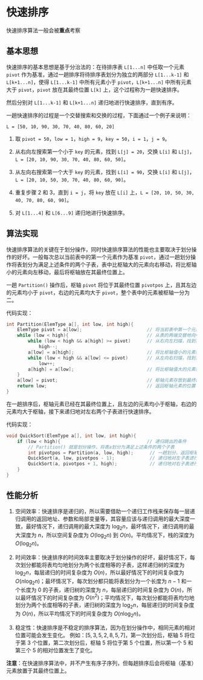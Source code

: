 # 快速排序

快速排序算法一般会被**重点**考察

## 基本思想

快速排序的基本思想是基于分治法的：在待排序表 `L[1...n]` 中任取一个元素 `pivot` 作为基准，通过一趟排序将待排序表划分为独立的两部分 `L[1...k-1]` 和 `L[k+1...n]`，使得 `L[1...k-1]` 中所有元素小于 `pivot`，`L[k+1...n]` 中所有元素大于 `pivot`，`pivot` 放在其最终位置 `L[k]` 上，这个过程称为一趟快速排序。

然后分别对 `L[1...k-1]` 和 `L[k+1...n]` 递归地进行快速排序，直到有序。

一趟快速排序的过程是一个交替搜索和交换的过程，下面通过一个例子来说明：

```
L = [50, 10, 90, 30, 70, 40, 80, 60, 20]
```

1. 取 `pivot = 50`，`low = 1`，`high = 9`，`key = 50`，`i = 1`，`j = 9`。

2. 从右向左搜索第一个小于 `key` 的元素，找到 `L[j] = 20`，交换 `L[i]` 和 `L[j]`，`L = [20, 10, 90, 30, 70, 40, 80, 60, 50]`。

3. 从左向右搜索第一个大于 `key` 的元素，找到 `L[i] = 90`，交换 `L[i]` 和 `L[j]`，`L = [20, 10, 50, 30, 70, 40, 80, 60, 90]`。

4. 重复步骤 2 和 3，直到 `i = j`，将 `key` 放在 `L[i]` 上，`L = [20, 10, 50, 30, 40, 70, 80, 60, 90]`。

5. 对 `L[1...4]` 和 `L[6...9]` 递归地进行快速排序。

## 算法实现

快速排序算法的关键在于划分操作，同时快速排序算法的性能也主要取决于划分操作的好坏。一般每次总以当前表中的第一个元素作为基准 `pivot`，通过一趟划分操作将表划分为满足上述条件的两个子表，表中比枢轴大的元素向右移动，将比枢轴小的元素向左移动，最后将枢轴放在其最终位置上。

一趟 `Partition()` 操作后，枢轴 `pivot` 将位于其最终位置 `pivotpos` 上，且其左边的元素均小于 `pivot`，右边的元素均大于 `pivot`，整个表中的元素被枢轴一分为二。

代码实现：

```cpp
int Partition(ElemType a[], int low, int high){
    ElemType pivot = a[low];                        // 将当前表中第一个元素设为枢轴值
    while (low < high){                             // 从表的两端交替地向中间扫描
        while (low < high && a[high] >= pivot)      // 从右向左扫描，找到第一个小于枢轴值的元素
            high--;
        a[low] = a[high];                           // 将比枢轴值小的元素移动到左端
        while (low < high && a[low] <= pivot)       // 从左向右扫描，找到第一个大于枢轴值的元素
            low++;
        a[high] = a[low];                           // 将比枢轴值大的元素移动到右端
    }
    a[low] = pivot;                                 // 枢轴元素存放到最终位置
    return low;                                     // 返回枢轴元素的位置
}
```

在一趟排序后，枢轴元素已经在其最终位置上，且左边的元素均小于枢轴，右边的元素均大于枢轴，接下来递归地对左右两个子表进行快速排序。

代码实现：

```cpp
void QuickSort(ElemType a[], int low, int high){
    if (low < high){                                // 递归跳出的条件
        // Partition() 就是划分操作，将表a划分为满足上述条件的两个子表
        int pivotpos = Partition(a, low, high);      // 一趟划分，返回枢轴的位置
        QuickSort(a, low, pivotpos - 1);             // 递归地对左子表进行快速排序
        QuickSort(a, pivotpos + 1, high);            // 递归地对右子表进行快速排序
    }
}
```

## 性能分析

1. 空间效率：快速排序是递归的，所以需要借助一个递归工作栈来保存每一层递归调用的返回地址、参数和局部变量等，其容量应该与递归调用的最大深度一致，最好情况下，递归调用的最大深度为 $\log_2n$，最坏情况下，递归调用的最大深度为 $n$，所以空间复杂度为 $O(\log_2n)$ 到 $O(n)$。平均情况下，栈的深度为 $O(\log_2n)$。

2. 时间效率：快速排序的时间效率主要取决于划分操作的好坏，最好情况下，每次划分都能将表均匀地划分为两个长度相等的子表，这样递归树的深度为 $\log_2n$，每层递归的时间复杂度为 $O(n)$，所以最好情况下的时间复杂度为 $O(n\log_2n)$；最坏情况下，每次划分都只能将表划分为一个长度为 $n-1$ 和一个长度为 0 的子表，递归树的深度为 $n$，每层递归的时间复杂度为 $O(n)$，所以最坏情况下的时间复杂度为 $O(n^2)$；平均情况下，每次划分都能将表均匀地划分为两个长度相等的子表，递归树的深度为 $\log_2n$，每层递归的时间复杂度为 $O(n)$，所以平均情况下的时间复杂度为 $O(n\log_2n)$。

3. 稳定性：快速排序是不稳定的排序算法，因为在划分操作中，相同元素的相对位置可能会发生变化。
   例如：$[5, 3, 5, 2, 8, 5, 7]$，第一次划分后，枢轴 5 将位于第 3 个位置，第二次划分后，枢轴 5 将位于第 5 个位置，所以第一个 5 和第三个 5 的相对位置发生了变化。

**注意**：在快速排序算法中，并不产生有序子序列，但每趟排序后会将枢轴（基准）元素放置于其最终位置上。
